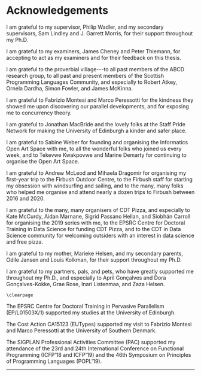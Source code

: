 # Acknowledgements

I am grateful to my supervisor, Philip Wadler, and my secondary supervisors, Sam Lindley and J. Garrett Morris, for their support throughout my Ph.D.

I am grateful to my examiners, James Cheney and Peter Thiemann, for accepting to act as my examiners and for their feedback on this thesis.

I am grateful to the proverbial village---to all past members of the ABCD research group, to all past and present members of the Scottish Programming Languages Community, and especially to Robert Atkey, Ornela Dardha, Simon Fowler, and James McKinna.

I am grateful to Fabrizio Montesi and Marco Peressotti for the kindness they showed me upon discovering our parallel developments, and for exposing me to concurrency theory.

I am grateful to Jonathan MacBride and the lovely folks at the Staff Pride Network for making the University of Edinburgh a kinder and safer place.

I am grateful to Sabine Weber for founding and organising the Informatics Open Art Space with me, to all the wonderful folks who joined us every week, and to Tekevwe Kwakpovwe and Marine Demarty for continuing to organise the Open Art Space.

I am grateful to Andrew McLeod and Mihaela Dragomir for organising my first-year trip to the Firbush Outdoor Centre, to the Firbush staff for starting my obsession with windsurfing and sailing, and to the many, many folks who helped me organise and attend nearly a dozen trips to Firbush between 2016 and 2020.

I am grateful to the many, many organisers of CDT Pizza, and especially to Kate McCurdy, Aidan Marnane, Sigrid Passano Hellan, and Siobhán Carroll for organising the 2019 series with me, to the EPSRC Centre for Doctoral Training in Data Science for funding CDT Pizza, and to the CDT in Data Science community for welcoming outsiders with an interest in data science and free pizza.

I am grateful to my mother, Marieke Helsen, and my secondary parents, Odile Jansen and Louis Kolkman, for their support throughout my Ph.D.

I am grateful to my partners, pals, and pets, who have greatly supported me throughout my Ph.D., and especially to April Gonçalves and Dora Gonçalves-Kokke, Grae Rose, Inari Listenmaa, and Zaza Helsen.

```{=latex}
\clearpage
```

The EPSRC Centre for Doctoral Training in Pervasive Parallelism (EP/L01503X/1) supported my studies at the University of Edinburgh.

The Cost Action CA15123 (EUTypes) supported my visit to Fabrizio Montesi and Marco Peressotti at the University of Southern Denmark.

The SIGPLAN Professional Activities Committee (PAC) supported my attendance of the 23rd and 24th International Conference on Functional Programming (ICFP'18 and ICFP'19) and the 46th Symposium on Principles of Programming Languages (POPL'19).

---
